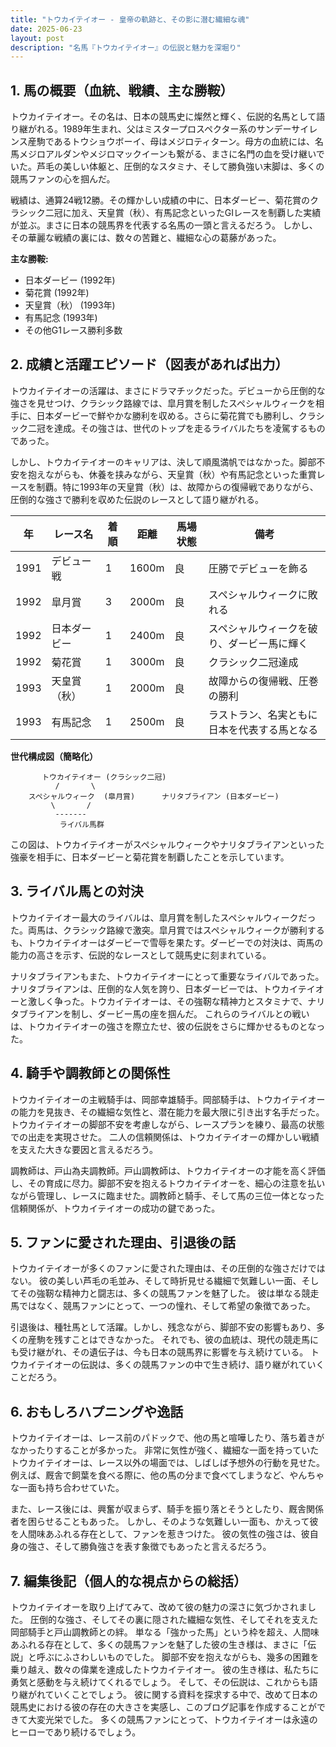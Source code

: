 ```yaml
---
title: "トウカイテイオー - 皇帝の軌跡と、その影に潜む繊細な魂"
date: 2025-06-23
layout: post
description: "名馬『トウカイテイオー』の伝説と魅力を深堀り"
---
```


## 1. 馬の概要（血統、戦績、主な勝鞍）

トウカイテイオー。その名は、日本の競馬史に燦然と輝く、伝説的名馬として語り継がれる。1989年生まれ、父はミスタープロスペクター系のサンデーサイレンス産駒であるトウショウボーイ、母はメジロティターン。母方の血統には、名馬メジロアルダンやメジロマックイーンも繋がる、まさに名門の血を受け継いでいた。芦毛の美しい体躯と、圧倒的なスタミナ、そして勝負強い末脚は、多くの競馬ファンの心を掴んだ。

戦績は、通算24戦12勝。その輝かしい成績の中に、日本ダービー、菊花賞のクラシック二冠に加え、天皇賞（秋）、有馬記念といったGIレースを制覇した実績が並ぶ。まさに日本の競馬界を代表する名馬の一頭と言えるだろう。  しかし、その華麗な戦績の裏には、数々の苦難と、繊細な心の葛藤があった。

**主な勝鞍:**

* 日本ダービー (1992年)
* 菊花賞 (1992年)
* 天皇賞（秋） (1993年)
* 有馬記念 (1993年)
* その他G1レース勝利多数


## 2. 成績と活躍エピソード（図表があれば出力）

トウカイテイオーの活躍は、まさにドラマチックだった。デビューから圧倒的な強さを見せつけ、クラシック路線では、皐月賞を制したスペシャルウィークを相手に、日本ダービーで鮮やかな勝利を収める。さらに菊花賞でも勝利し、クラシック二冠を達成。その強さは、世代のトップを走るライバルたちを凌駕するものであった。

しかし、トウカイテイオーのキャリアは、決して順風満帆ではなかった。脚部不安を抱えながらも、休養を挟みながら、天皇賞（秋）や有馬記念といった重賞レースを制覇。特に1993年の天皇賞（秋）は、故障からの復帰戦でありながら、圧倒的な強さで勝利を収めた伝説のレースとして語り継がれる。

| 年 | レース名          | 着順 | 距離 | 馬場状態 | 備考                                         |
|----|-----------------|-----|-----|---------|---------------------------------------------|
| 1991 | デビュー戦        | 1   | 1600m | 良      | 圧勝でデビューを飾る                            |
| 1992 | 皐月賞            | 3   | 2000m | 良      | スペシャルウィークに敗れる                     |
| 1992 | 日本ダービー        | 1   | 2400m | 良      | スペシャルウィークを破り、ダービー馬に輝く     |
| 1992 | 菊花賞            | 1   | 3000m | 良      | クラシック二冠達成                             |
| 1993 | 天皇賞（秋）      | 1   | 2000m | 良      | 故障からの復帰戦、圧巻の勝利                     |
| 1993 | 有馬記念          | 1   | 2500m | 良      | ラストラン、名実ともに日本を代表する馬となる |


**世代構成図（簡略化）**

```
       トウカイテイオー (クラシック二冠)
          /       \
    スペシャルウィーク  (皐月賞)      ナリタブライアン (日本ダービー)
         \       /
          -------
           ライバル馬群
```

この図は、トウカイテイオーがスペシャルウィークやナリタブライアンといった強豪を相手に、日本ダービーと菊花賞を制覇したことを示しています。


## 3. ライバル馬との対決

トウカイテイオー最大のライバルは、皐月賞を制したスペシャルウィークだった。両馬は、クラシック路線で激突。皐月賞ではスペシャルウィークが勝利するも、トウカイテイオーはダービーで雪辱を果たす。ダービーでの対決は、両馬の能力の高さを示す、伝説的なレースとして競馬史に刻まれている。

ナリタブライアンもまた、トウカイテイオーにとって重要なライバルであった。ナリタブライアンは、圧倒的な人気を誇り、日本ダービーでは、トウカイテイオーと激しく争った。トウカイテイオーは、その強靭な精神力とスタミナで、ナリタブライアンを制し、ダービー馬の座を掴んだ。  これらのライバルとの戦いは、トウカイテイオーの強さを際立たせ、彼の伝説をさらに輝かせるものとなった。


## 4. 騎手や調教師との関係性

トウカイテイオーの主戦騎手は、岡部幸雄騎手。岡部騎手は、トウカイテイオーの能力を見抜き、その繊細な気性と、潜在能力を最大限に引き出す名手だった。  トウカイテイオーの脚部不安を考慮しながら、レースプランを練り、最高の状態での出走を実現させた。  二人の信頼関係は、トウカイテイオーの輝かしい戦績を支えた大きな要因と言えるだろう。

調教師は、戸山為夫調教師。戸山調教師は、トウカイテイオーの才能を高く評価し、その育成に尽力。脚部不安を抱えるトウカイテイオーを、細心の注意を払いながら管理し、レースに臨ませた。調教師と騎手、そして馬の三位一体となった信頼関係が、トウカイテイオーの成功の鍵であった。


## 5. ファンに愛された理由、引退後の話

トウカイテイオーが多くのファンに愛された理由は、その圧倒的な強さだけではない。  彼の美しい芦毛の毛並み、そして時折見せる繊細で気難しい一面、そしてその強靭な精神力と闘志は、多くの競馬ファンを魅了した。  彼は単なる競走馬ではなく、競馬ファンにとって、一つの憧れ、そして希望の象徴であった。

引退後は、種牡馬として活躍。しかし、残念ながら、脚部不安の影響もあり、多くの産駒を残すことはできなかった。  それでも、彼の血統は、現代の競走馬にも受け継がれ、その遺伝子は、今も日本の競馬界に影響を与え続けている。  トウカイテイオーの伝説は、多くの競馬ファンの中で生き続け、語り継がれていくことだろう。


## 6. おもしろハプニングや逸話

トウカイテイオーは、レース前のパドックで、他の馬と喧嘩したり、落ち着きがなかったりすることが多かった。  非常に気性が強く、繊細な一面を持っていたトウカイテイオーは、レース以外の場面では、しばしば予想外の行動を見せた。  例えば、厩舎で飼葉を食べる際に、他の馬の分まで食べてしまうなど、やんちゃな一面も持ち合わせていた。

また、レース後には、興奮が収まらず、騎手を振り落とそうとしたり、厩舎関係者を困らせることもあった。  しかし、そのような気難しい一面も、かえって彼を人間味あふれる存在として、ファンを惹きつけた。  彼の気性の強さは、彼自身の強さ、そして勝負強さを表す象徴でもあったと言えるだろう。


## 7. 編集後記（個人的な視点からの総括）

トウカイテイオーを取り上げてみて、改めて彼の魅力の深さに気づかされました。  圧倒的な強さ、そしてその裏に隠された繊細な気性、そしてそれを支えた岡部騎手と戸山調教師との絆。  単なる「強かった馬」という枠を超え、人間味あふれる存在として、多くの競馬ファンを魅了した彼の生き様は、まさに「伝説」と呼ぶにふさわしいものでした。  脚部不安を抱えながらも、幾多の困難を乗り越え、数々の偉業を達成したトウカイテイオー。  彼の生き様は、私たちに勇気と感動を与え続けてくれるでしょう。  そして、その伝説は、これからも語り継がれていくことでしょう。  彼に関する資料を探求する中で、改めて日本の競馬史における彼の存在の大きさを実感し、このブログ記事を作成することができて大変光栄でした。  多くの競馬ファンにとって、トウカイテイオーは永遠のヒーローであり続けるでしょう。

